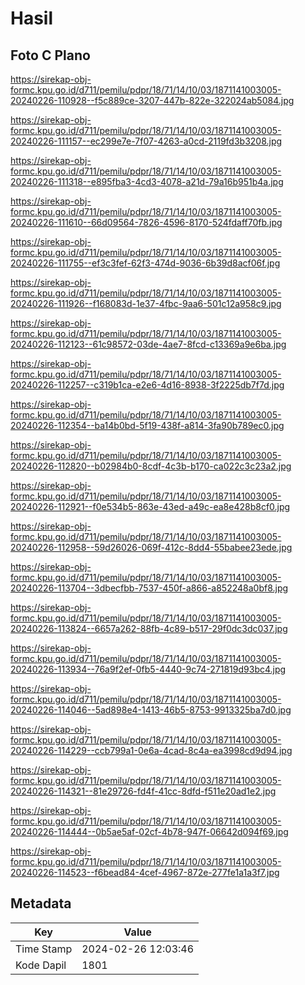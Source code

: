 # Hasil

## Foto C Plano

https://sirekap-obj-formc.kpu.go.id/d711/pemilu/pdpr/18/71/14/10/03/1871141003005-20240226-110928--f5c889ce-3207-447b-822e-322024ab5084.jpg

https://sirekap-obj-formc.kpu.go.id/d711/pemilu/pdpr/18/71/14/10/03/1871141003005-20240226-111157--ec299e7e-7f07-4263-a0cd-2119fd3b3208.jpg

https://sirekap-obj-formc.kpu.go.id/d711/pemilu/pdpr/18/71/14/10/03/1871141003005-20240226-111318--e895fba3-4cd3-4078-a21d-79a16b951b4a.jpg

https://sirekap-obj-formc.kpu.go.id/d711/pemilu/pdpr/18/71/14/10/03/1871141003005-20240226-111610--66d09564-7826-4596-8170-524fdaff70fb.jpg

https://sirekap-obj-formc.kpu.go.id/d711/pemilu/pdpr/18/71/14/10/03/1871141003005-20240226-111755--ef3c3fef-62f3-474d-9036-6b39d8acf06f.jpg

https://sirekap-obj-formc.kpu.go.id/d711/pemilu/pdpr/18/71/14/10/03/1871141003005-20240226-111926--f168083d-1e37-4fbc-9aa6-501c12a958c9.jpg

https://sirekap-obj-formc.kpu.go.id/d711/pemilu/pdpr/18/71/14/10/03/1871141003005-20240226-112123--61c98572-03de-4ae7-8fcd-c13369a9e6ba.jpg

https://sirekap-obj-formc.kpu.go.id/d711/pemilu/pdpr/18/71/14/10/03/1871141003005-20240226-112257--c319b1ca-e2e6-4d16-8938-3f2225db7f7d.jpg

https://sirekap-obj-formc.kpu.go.id/d711/pemilu/pdpr/18/71/14/10/03/1871141003005-20240226-112354--ba14b0bd-5f19-438f-a814-3fa90b789ec0.jpg

https://sirekap-obj-formc.kpu.go.id/d711/pemilu/pdpr/18/71/14/10/03/1871141003005-20240226-112820--b02984b0-8cdf-4c3b-b170-ca022c3c23a2.jpg

https://sirekap-obj-formc.kpu.go.id/d711/pemilu/pdpr/18/71/14/10/03/1871141003005-20240226-112921--f0e534b5-863e-43ed-a49c-ea8e428b8cf0.jpg

https://sirekap-obj-formc.kpu.go.id/d711/pemilu/pdpr/18/71/14/10/03/1871141003005-20240226-112958--59d26026-069f-412c-8dd4-55babee23ede.jpg

https://sirekap-obj-formc.kpu.go.id/d711/pemilu/pdpr/18/71/14/10/03/1871141003005-20240226-113704--3dbecfbb-7537-450f-a866-a852248a0bf8.jpg

https://sirekap-obj-formc.kpu.go.id/d711/pemilu/pdpr/18/71/14/10/03/1871141003005-20240226-113824--6657a262-88fb-4c89-b517-29f0dc3dc037.jpg

https://sirekap-obj-formc.kpu.go.id/d711/pemilu/pdpr/18/71/14/10/03/1871141003005-20240226-113934--76a9f2ef-0fb5-4440-9c74-271819d93bc4.jpg

https://sirekap-obj-formc.kpu.go.id/d711/pemilu/pdpr/18/71/14/10/03/1871141003005-20240226-114046--5ad898e4-1413-46b5-8753-9913325ba7d0.jpg

https://sirekap-obj-formc.kpu.go.id/d711/pemilu/pdpr/18/71/14/10/03/1871141003005-20240226-114229--ccb799a1-0e6a-4cad-8c4a-ea3998cd9d94.jpg

https://sirekap-obj-formc.kpu.go.id/d711/pemilu/pdpr/18/71/14/10/03/1871141003005-20240226-114321--81e29726-fd4f-41cc-8dfd-f511e20ad1e2.jpg

https://sirekap-obj-formc.kpu.go.id/d711/pemilu/pdpr/18/71/14/10/03/1871141003005-20240226-114444--0b5ae5af-02cf-4b78-947f-06642d094f69.jpg

https://sirekap-obj-formc.kpu.go.id/d711/pemilu/pdpr/18/71/14/10/03/1871141003005-20240226-114523--f6bead84-4cef-4967-872e-277fe1a1a3f7.jpg


## Metadata

| Key        | Value               |
| ---------- | ------------------- |
| Time Stamp | 2024-02-26 12:03:46 |
| Kode Dapil | 1801                |



